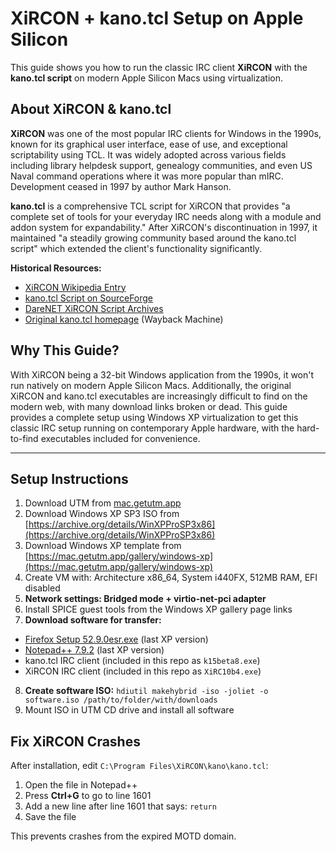 # XiRCON + kano.tcl Setup on Apple Silicon

This guide shows you how to run the classic IRC client **XiRCON** with the **kano.tcl script** on modern Apple Silicon Macs using virtualization.

## About XiRCON & kano.tcl

**XiRCON** was one of the most popular IRC clients for Windows in the 1990s, known for its graphical user interface, ease of use, and exceptional scriptability using TCL. It was widely adopted across various fields including library helpdesk support, genealogy communities, and even US Naval command operations where it was more popular than mIRC. Development ceased in 1997 by author Mark Hanson.

**kano.tcl** is a comprehensive TCL script for XiRCON that provides "a complete set of tools for your everyday IRC needs along with a module and addon system for expandability." After XiRCON's discontinuation in 1997, it maintained "a steadily growing community based around the kano.tcl script" which extended the client's functionality significantly.

**Historical Resources:**
- [XiRCON Wikipedia Entry](https://en.wikipedia.org/wiki/XiRCON)
- [kano.tcl Script on SourceForge](https://sourceforge.net/projects/kanotcl/)
- [DareNET XiRCON Script Archives](https://archives.darenet.org/?dir=irc%2Fclients%2FXiRCON%2FScripts%2FKano+the+Xircon+Script)
- [Original kano.tcl homepage](https://web.archive.org/web/*/kano.net/kanotcl/) (Wayback Machine)

## Why This Guide?
With XiRCON being a 32-bit Windows application from the 1990s, it won't run natively on modern Apple Silicon Macs. Additionally, the original XiRCON and kano.tcl executables are increasingly difficult to find on the modern web, with many download links broken or dead. This guide provides a complete setup using Windows XP virtualization to get this classic IRC setup running on contemporary Apple hardware, with the hard-to-find executables included for convenience.

---

## Setup Instructions

1. Download UTM from [mac.getutm.app](https://mac.getutm.app)
2. Download Windows XP SP3 ISO from [https://archive.org/details/WinXPProSP3x86](https://archive.org/details/WinXPProSP3x86)
3. Download Windows XP template from [https://mac.getutm.app/gallery/windows-xp](https://mac.getutm.app/gallery/windows-xp)
4. Create VM with: Architecture x86_64, System i440FX, 512MB RAM, EFI disabled
5. **Network settings: Bridged mode + virtio-net-pci adapter**
6. Install SPICE guest tools from the Windows XP gallery page links
7. **Download software for transfer:**
  - [Firefox Setup 52.9.0esr.exe](https://ftp.mozilla.org/pub/firefox/releases/52.9.0esr/win32/en-US/) (last XP version)
  - [Notepad++ 7.9.2](https://github.com/notepad-plus-plus/notepad-plus-plus/releases/download/v7.9.2/npp.7.9.2.Installer.exe) (last XP version)
  - kano.tcl IRC client (included in this repo as `k15beta8.exe`)
  - XiRCON IRC client (included in this repo as `XiRC10b4.exe`)
8. **Create software ISO:** `hdiutil makehybrid -iso -joliet -o software.iso /path/to/folder/with/downloads`
9. Mount ISO in UTM CD drive and install all software

## Fix XiRCON Crashes
After installation, edit `C:\Program Files\XiRCON\kano\kano.tcl`:
1. Open the file in Notepad++
2. Press **Ctrl+G** to go to line 1601
3. Add a new line after line 1601 that says: `return`
4. Save the file

This prevents crashes from the expired MOTD domain.

